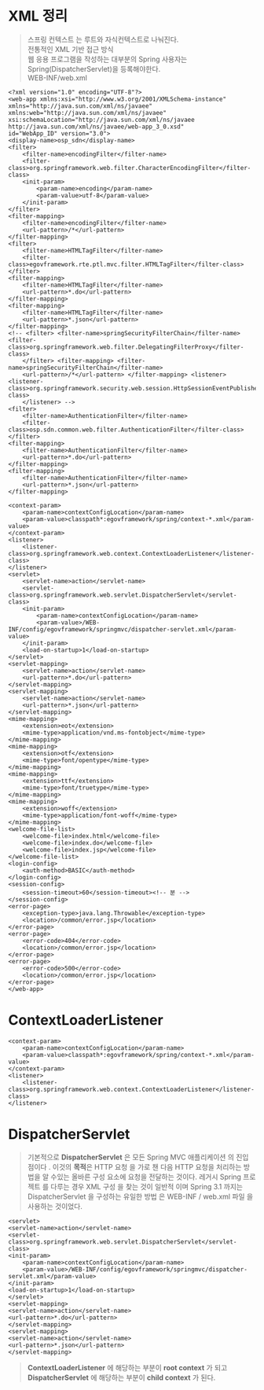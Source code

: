 # XML 정리

 > 스프링 컨텍스트 는 루트와 자식컨텍스트로 나눠진다.  
 > 전통적인 XML 기반 접근 방식  
 > 웹 응용 프로그램을 작성하는 대부분의 Spring 사용자는 Spring(DispatcherServlet)을 등록해야한다.  
 > WEB-INF/web.xml  

    <?xml version="1.0" encoding="UTF-8"?>
    <web-app xmlns:xsi="http://www.w3.org/2001/XMLSchema-instance"
	xmlns="http://java.sun.com/xml/ns/javaee" xmlns:web="http://java.sun.com/xml/ns/javaee"
	xsi:schemaLocation="http://java.sun.com/xml/ns/javaee http://java.sun.com/xml/ns/javaee/web-app_3_0.xsd"
	id="WebApp_ID" version="3.0">
	<display-name>osp_sdn</display-name>
	<filter>
		<filter-name>encodingFilter</filter-name>
		<filter-class>org.springframework.web.filter.CharacterEncodingFilter</filter-class>
		<init-param>
			<param-name>encoding</param-name>
			<param-value>utf-8</param-value>
		</init-param>
	</filter>
	<filter-mapping>
		<filter-name>encodingFilter</filter-name>
		<url-pattern>/*</url-pattern>
	</filter-mapping>
	<filter>
		<filter-name>HTMLTagFilter</filter-name>
		<filter-class>egovframework.rte.ptl.mvc.filter.HTMLTagFilter</filter-class>
	</filter>
	<filter-mapping>
		<filter-name>HTMLTagFilter</filter-name>
		<url-pattern>*.do</url-pattern>
	</filter-mapping>
	<filter-mapping>
		<filter-name>HTMLTagFilter</filter-name>
		<url-pattern>*.json</url-pattern>
	</filter-mapping>
	<!-- <filter> <filter-name>springSecurityFilterChain</filter-name> <filter-class>org.springframework.web.filter.DelegatingFilterProxy</filter-class> 
		</filter> <filter-mapping> <filter-name>springSecurityFilterChain</filter-name> 
		<url-pattern>/*</url-pattern> </filter-mapping> <listener> <listener-class>org.springframework.security.web.session.HttpSessionEventPublisher</listener-class> 
		</listener> -->
	<filter>
		<filter-name>AuthenticationFilter</filter-name>
		<filter-class>osp.sdn.common.web.filter.AuthenticationFilter</filter-class>
	</filter>
	<filter-mapping>
		<filter-name>AuthenticationFilter</filter-name>
		<url-pattern>*.do</url-pattern>
	</filter-mapping>
	<filter-mapping>
		<filter-name>AuthenticationFilter</filter-name>
		<url-pattern>*.json</url-pattern>
	</filter-mapping>

	<context-param>
		<param-name>contextConfigLocation</param-name>
		<param-value>classpath*:egovframework/spring/context-*.xml</param-value>
	</context-param>
	<listener>
		<listener-class>org.springframework.web.context.ContextLoaderListener</listener-class>
	</listener>
	<servlet>
		<servlet-name>action</servlet-name>
		<servlet-class>org.springframework.web.servlet.DispatcherServlet</servlet-class>
		<init-param>
			<param-name>contextConfigLocation</param-name>
			<param-value>/WEB-INF/config/egovframework/springmvc/dispatcher-servlet.xml</param-value>
		</init-param>
		<load-on-startup>1</load-on-startup>
	</servlet>
	<servlet-mapping>
		<servlet-name>action</servlet-name>
		<url-pattern>*.do</url-pattern>
	</servlet-mapping>
	<servlet-mapping>
		<servlet-name>action</servlet-name>
		<url-pattern>*.json</url-pattern>
	</servlet-mapping>
	<mime-mapping>
		<extension>eot</extension>
		<mime-type>application/vnd.ms-fontobject</mime-type>
	</mime-mapping>
	<mime-mapping>
		<extension>otf</extension>
		<mime-type>font/opentype</mime-type>
	</mime-mapping>
	<mime-mapping>
		<extension>ttf</extension>
		<mime-type>font/truetype</mime-type>
	</mime-mapping>
	<mime-mapping>
		<extension>woff</extension>
		<mime-type>application/font-woff</mime-type>
	</mime-mapping>
	<welcome-file-list>
		<welcome-file>index.html</welcome-file>
		<welcome-file>index.do</welcome-file>
		<welcome-file>index.jsp</welcome-file>
	</welcome-file-list>
	<login-config>
		<auth-method>BASIC</auth-method>
	</login-config>
	<session-config>
		<session-timeout>60</session-timeout><!-- 분 -->
	</session-config>
	<error-page>
		<exception-type>java.lang.Throwable</exception-type>
		<location>/common/error.jsp</location>
	</error-page>
	<error-page>
		<error-code>404</error-code>
		<location>/common/error.jsp</location>
	</error-page>
	<error-page>
		<error-code>500</error-code>
		<location>/common/error.jsp</location>
	</error-page>
    </web-app>
    

# ContextLoaderListener

 	<context-param>
		<param-name>contextConfigLocation</param-name>
		<param-value>classpath*:egovframework/spring/context-*.xml</param-value>
	</context-param>
	<listener>
		<listener-class>org.springframework.web.context.ContextLoaderListener</listener-class>
	</listener>
	
# DispatcherServlet

 > 기본적으로 **DispatcherServlet** 은 모든 Spring MVC 애플리케이션 의 진입 점이다 . 
 > 이것의 **목적**은 HTTP 요청 을 가로 챈 다음 HTTP 요청을 처리하는 방법을 알 수있는 올바른 구성 요소에 요청을 전달하는 것이다.
 > 레거시 Spring 프로젝트 를 다루는 경우 XML 구성 을 찾는 것이 일반적 이며 
 > Spring 3.1 까지는 DispatcherServlet 을 구성하는 유일한 방법  은 WEB-INF / web.xml 파일 을 사용하는 것이었다.

    <servlet>
	<servlet-name>action</servlet-name>
	<servlet-class>org.springframework.web.servlet.DispatcherServlet</servlet-class>
	<init-param>
		<param-name>contextConfigLocation</param-name>
		<param-value>/WEB-INF/config/egovframework/springmvc/dispatcher-servlet.xml</param-value>
	</init-param>
	<load-on-startup>1</load-on-startup>
    </servlet>
    <servlet-mapping>
	<servlet-name>action</servlet-name>
	<url-pattern>*.do</url-pattern>
    </servlet-mapping>
    <servlet-mapping>
	<servlet-name>action</servlet-name>
	<url-pattern>*.json</url-pattern>
    </servlet-mapping>
	
> **ContextLoaderListener** 에 해당하는 부분이 **root context** 가 되고  
> **DispatcherServlet** 에 해당하는 부분이 **child context** 가 된다.

